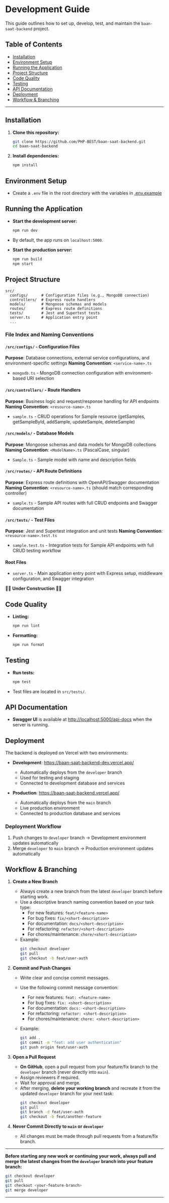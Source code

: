 # Development Guide

This guide outlines how to set up, develop, test, and maintain the `baan-saat-backend` project.

## Table of Contents

- [Installation](#installation)
- [Environment Setup](#environment-setup)
- [Running the Application](#running-the-application)
- [Project Structure](#project-structure)
- [Code Quality](#code-quality)
- [Testing](#testing)
- [API Documentation](#api-documentation)
- [Deployment](#deployment)
- [Workflow & Branching](#workflow--branching)

---

## Installation

1. **Clone this repository:**

   ```bash
   git clone https://github.com/PHP-BEST/baan-saat-backend.git
   cd baan-saat-backend
   ```

2. **Install dependencies:**
   ```bash
   npm install
   ```

## Environment Setup

- Create a `.env` file in the root directory with the variables in [.env.example](/.env.example)

## Running the Application

- **Start the development server:**
  ```bash
  npm run dev
  ```
- By default, the app runs on `localhost:5000`.

- **Start the production server:**
  ```bash
  npm run build
  npm start
  ```

## Project Structure

```
src/
  configs/      # Configuration files (e.g., MongoDB connection)
  controllers/  # Express route handlers
  models/       # Mongoose schemas and models
  routes/       # Express route definitions
  tests/        # Jest and Supertest tests
  server.ts     # Application entry point
  ...
```

### File Index and Naming Conventions

#### `/src/configs/` - Configuration Files

**Purpose**: Database connections, external service configurations, and environment-specific settings
**Naming Convention**: `<service-name>.ts`

- `mongodb.ts` - MongoDB connection configuration with environment-based URI selection

#### `/src/controllers/` - Route Handlers

**Purpose**: Business logic and request/response handling for API endpoints
**Naming Convention**: `<resource-name>.ts`

- `sample.ts` - CRUD operations for Sample resource (getSamples, getSampleById, addSample, updateSample, deleteSample)

#### `/src/models/` - Database Models

**Purpose**: Mongoose schemas and data models for MongoDB collections
**Naming Convention**: `<ModelName>.ts` (PascalCase, singular)

- `Sample.ts` - Sample model with name and description fields

#### `/src/routes/` - API Route Definitions

**Purpose**: Express route definitions with OpenAPI/Swagger documentation
**Naming Convention**: `<resource-name>.ts` (should match corresponding controller)

- `sample.ts` - Sample API routes with full CRUD endpoints and Swagger documentation

#### `/src/tests/` - Test Files

**Purpose**: Jest and Supertest integration and unit tests
**Naming Convention**: `<resource-name>.test.ts`

- `sample.test.ts` - Integration tests for Sample API endpoints with full CRUD testing workflow

#### Root Files

- `server.ts` - Main application entry point with Express setup, middleware configuration, and Swagger integration

🚧🚧 **Under Construction** 🚧🚧

## Code Quality

- **Linting:**
  ```bash
  npm run lint
  ```
- **Formatting:**
  ```bash
  npm run format
  ```

## Testing

- **Run tests:**
  ```bash
  npm test
  ```
- Test files are located in `src/tests/`.

## API Documentation

- **Swagger UI** is available at [http://localhost:5000/api-docs](http://localhost:5000/api-docs) when the server is running.

## Deployment

The backend is deployed on Vercel with two environments:

- **Development**: https://baan-saat-backend-dev.vercel.app/
  - Automatically deploys from the `developer` branch
  - Used for testing and staging
  - Connected to development database and services

- **Production**: https://baan-saat-backend.vercel.app/
  - Automatically deploys from the `main` branch
  - Live production environment
  - Connected to production database and services

### Deployment Workflow

1. Push changes to `developer` branch → Development environment updates automatically
2. Merge `developer` to `main` branch → Production environment updates automatically

## Workflow & Branching

1. **Create a New Branch**
   - Always create a new branch from the latest `developer` branch before starting work.
   - Use a descriptive branch naming convention based on your task type:
     - For new features: `feat/<feature-name>`
     - For bug fixes: `fix/<short-description>`
     - For documentation: `docs/<short-description>`
     - For refactoring: `refactor/<short-description>`
     - For chores/maintenance: `chore/<short-description>`
   - Example:
     ```bash
     git checkout developer
     git pull
     git checkout -b feat/user-auth
     ```

2. **Commit and Push Changes**
   - Write clear and concise commit messages.
   - Use the following commit message convention:
     - For new features: `feat: <feature-name>`
     - For bug fixes: `fix: <short-description>`
     - For documentation: `docs: <short-description>`
     - For refactoring: `refactor: <short-description>`
     - For chores/maintenance: `chore: <short-description>`
   - Example:

     ```bash
     git add .
     git commit -m "feat: add user authentication"
     git push origin feat/user-auth
     ```

3. **Open a Pull Request**
   - **On GitHub**, open a pull request from your feature/fix branch to the `developer` branch (never directly into `main`).
   - Assign reviewers if required.
   - Wait for approval and merge.
   - After merging, **delete your working branch** and recreate it from the updated `developer` branch for your next task:
     ```bash
     git checkout developer
     git pull
     git branch -d feat/user-auth
     git checkout -b feat/another-feature
     ```

4. **Never Commit Directly to `main` or `developer`**
   - All changes must be made through pull requests from a feature/fix branch.

---

**Before starting any new work or continuing your work, always pull and merge the latest changes from the `developer` branch into your feature branch:**

```bash
git checkout developer
git pull
git checkout <your-feature-branch>
git merge developer
```

---

